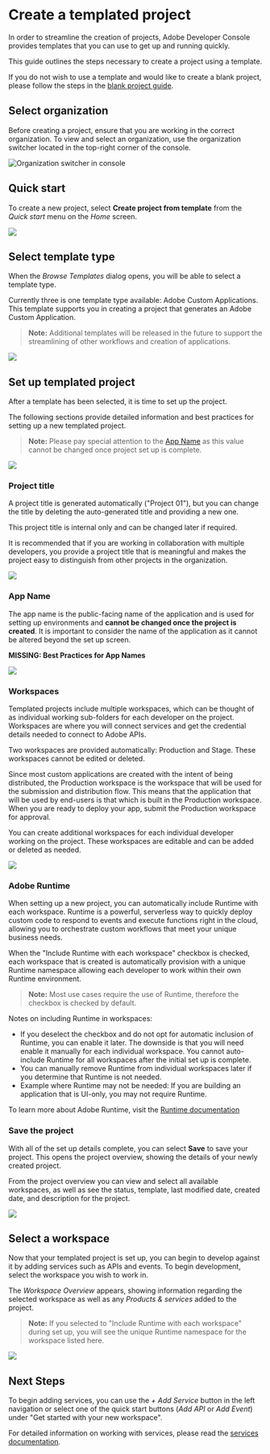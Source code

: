 # Create a templated project

In order to streamline the creation of projects, Adobe Developer Console provides templates that you can use to get up and running quickly.

This guide outlines the steps necessary to create a project using a template. 

If you do not wish to use a template and would like to create a blank project, please follow the steps in the [blank project guide](blank-project.md).

## Select organization

Before creating a project, ensure that you are working in the correct organization. To view and select an organization, use the organization switcher located in the top-right corner of the console.

![Organization switcher in console](images/switch-organizations.png)

## Quick start

To create a new project, select **Create project from template** from the _Quick start_ menu on the _Home_ screen.

![](images/create-project-from-template.png)

## Select template type

When the _Browse Templates_ dialog opens, you will be able to select a template type.

Currently three is one template type available: Adobe Custom Applications. This template supports you in creating a project that generates an Adobe Custom Application. 

> **Note:** Additional templates will be released in the future to support the streamlining of other workflows and creation of applications.

![](images/browse-templates.png)

## Set up templated project

After a template has been selected, it is time to set up the project.

The following sections provide detailed information and best practices for setting up a new templated project.

> **Note:** Please pay special attention to the [App Name](#app-name) as this value cannot be changed once project set up is complete.

![](images/set-up-templated-project.png)

### Project title

A project title is generated automatically ("Project 01"), but you can change the title by deleting the auto-generated title and providing a new one. 

This project title is internal only and can be changed later if required.

It is recommended that if you are working in collaboration with multiple developers, you provide a project title that is meaningful and makes the project easy to distinguish from other projects in the organization.

![](images/templated-project-title.png)

### App Name

The app name is the public-facing name of the application and is used for setting up environments and **cannot be changed once the project is created**. It is important to consider the name of the application as it cannot be altered beyond the set up screen.

**MISSING: Best Practices for App Names**

![](images/templated-project-app-name.png)

### Workspaces

Templated projects include multiple workspaces, which can be thought of as individual working sub-folders for each developer on the project. Workspaces are where you will connect services and get the credential details needed to connect to Adobe APIs.

Two workspaces are provided automatically: Production and Stage. These workspaces cannot be edited or deleted. 

Since most custom applications are created with the intent of being distributed, the Production workspace is the workspace that will be used for the submission and distribution flow. This means that the application that will be used by end-users is that which is built in the Production workspace. When you are ready to deploy your app, submit the Production workspace for approval.

You can create additional workspaces for each individual developer working on the project. These workspaces are editable and can be added or deleted as needed.

![](images/templated-project-workspaces.png)

### Adobe Runtime

When setting up a new project, you can automatically include Runtime with each workspace. Runtime is a powerful, serverless way to quickly deploy custom code to respond to events and execute functions right in the cloud, allowing you to orchestrate custom workflows that meet your unique business needs.

When the "Include Runtime with each workspace" checkbox is checked, each workspace that is created is automatically provision with a unique Runtime namespace allowing each developer to work within their own Runtime environment.  

> **Note:** Most use cases require the use of Runtime, therefore the checkbox is checked by default.

Notes on including Runtime in workspaces:
  * If you deselect the checkbox and do not opt for automatic inclusion of Runtime, you can enable it later. The downside is that you will need enable it manually for each individual workspace. You cannot auto-include Runtime for all workspaces after the initial set up is complete.
  * You can manually remove Runtime from individual workspaces later if you determine that Runtime is not needed.
  * Example where Runtime may not be needed: If you are building an application that is UI-only, you may not require Runtime.

To learn more about Adobe Runtime, visit the [Runtime documentation](https://www.adobe.io/apis/experienceplatform/runtime/docs.html)

### Save the project

With all of the set up details complete, you can select **Save** to save your project. This opens the project overview, showing the details of your newly created project.

From the project overview you can view and select all available workspaces, as well as see the status, template, last modified date, created date, and description for the project.

![](images/project-overview.png)

## Select a workspace

Now that your templated project is set up, you can begin to develop against it by adding services such as APIs and events. To begin development, select the workspace you wish to work in.

The _Workspace Overview_ appears, showing information regarding the selected workspace as well as any _Products & services_ added to the project. 

> **Note:** If you selected to "Include Runtime with each workspace" during set up, you will see the unique Runtime namespace for the workspace listed here.

![](images/workspace-get-started.png)

## Next Steps

To begin adding services, you can use the _+ Add Service_ button in the left navigation or select one of the quick start buttons (_Add API_ or _Add Event_)
under "Get started with your new workspace". 

For detailed information on working with services, please read the [services documentation](add-services.md).